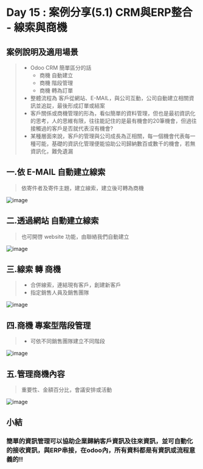 # Day 15 : 案例分享(5.1) CRM與ERP整合 - 線索與商機

## 案例說明及適用場景
>- Odoo CRM 簡單區分的話
>   - 商機 自動建立
>   - 商機 階段管理
>   - 商機 轉為訂單
>- 整體流程為 客戶從網站、E-MAIL，與公司互動，公司自動建立相關資訊並追踨，最後形成訂單或結案
>- 客戶關係或商機管理的形為，看似簡單的資料管理，但也是最初資訊化的思考，人的思維有限，往往能記住的是最有機會的20筆機會，但過往接觸過的客戶是否就代表沒有機會?
>- 某種層面來說，客戶的管理與公司成長為正相關，每一個機會代表每一種可能，基礎的資訊化管理便能協助公司歸納數百或數千的機會，若無資訊化，難免遺漏

## 一.依 E-MAIL 自動建立線索
>依寄件者及寄件主題，建立線索，建立後可轉為商機

![image](https://user-images.githubusercontent.com/1887931/135372412-b7011c1e-6269-44b3-91ca-0f19184431f8.png)
## 二.透過網站 自動建立線索
>也可開啓 website 功能，由聯絡我們自動建立

![image](https://user-images.githubusercontent.com/1887931/135372624-9bd625ab-4139-4fb7-8bf8-23d0de742a0d.png)

## 三.線索 轉 商機 
>- 合併線索，連結現有客戶，創建新客戶
>- 指定銷售人員及銷售團隊

![image](https://user-images.githubusercontent.com/1887931/135372939-9dc02754-1ff8-4444-a332-3c77c102c2d8.png)

## 四.商機 專案型階段管理
>- 可依不同銷售團隊建立不同階段

![image](https://user-images.githubusercontent.com/1887931/135373140-2d9b2c48-4941-46de-b088-cd504688ed7a.png)

## 五.管理商機內容
>重要性、金額百分比，會議安排或活動

![image](https://user-images.githubusercontent.com/1887931/135373445-e67a0b4d-a248-42a5-87f7-77590d5b11ee.png)

## 小結
### 簡單的資訊管理可以協助企業歸納客戶資訊及往來資訊，並可自動化的接收資訊，與ERP串接，在odoo內，所有資料都是有資訊或流程意義的!!